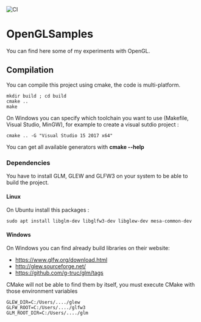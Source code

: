 ![CI](https://github.com/k3rnL/OpenGLSamples/workflows/CI/badge.svg)

# OpenGLSamples

You can find here some of my experiments with OpenGL.

## Compilation

You can compile this project using cmake, the code is multi-platform.
```shell script
mkdir build ; cd build
cmake ..
make
```

On Windows you can specify which toolchain you want to use (Makefile, Visual Studio, MinGW), for example to create a visual sutdio project :
```shell script
cmake .. -G "Visual Studio 15 2017 x64"
```
You can get all available generators with **cmake --help**

### Dependencies

You have to install GLM, GLEW and GLFW3 on your system to be able to build the project.

#### Linux
On Ubuntu install this packages :
```shell script
sudo apt install libglm-dev libglfw3-dev libglew-dev mesa-common-dev
```

#### Windows
On Windows you can find already build libraries on their website:
- https://www.glfw.org/download.html
- http://glew.sourceforge.net/
- https://github.com/g-truc/glm/tags

CMake will not be able to find them by itself, you must execute CMake with those environment variables
```shell script
GLEW_DIR=C:/Users/..../glew
GLFW_ROOT=C:/Users/..../glfw3
GLM_ROOT_DIR=C:/Users/..../glm
```